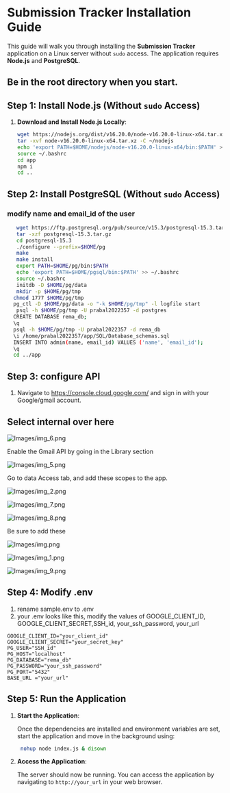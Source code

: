 # Submission Tracker Installation Guide

This guide will walk you through installing the **Submission Tracker** application on a Linux server without `sudo` access. The application requires **Node.js** and **PostgreSQL**.
## Be in the root directory when you start.

## Step 1: Install Node.js (Without `sudo` Access)

1. **Download and Install Node.js Locally**:
      ```bash
      wget https://nodejs.org/dist/v16.20.0/node-v16.20.0-linux-x64.tar.xz
      tar -xvf node-v16.20.0-linux-x64.tar.xz -C ~/nodejs
      echo 'export PATH=$HOME/nodejs/node-v16.20.0-linux-x64/bin:$PATH' >> ~/.bashrc
      source ~/.bashrc
      cd app
      npm i
      cd ..
      ```

## Step 2: Install PostgreSQL (Without `sudo` Access)

### modify name and email_id of the user

```bash
   wget https://ftp.postgresql.org/pub/source/v15.3/postgresql-15.3.tar.gz
   tar -xzf postgresql-15.3.tar.gz
   cd postgresql-15.3
   ./configure --prefix=$HOME/pg
   make
   make install
   export PATH=$HOME/pg/bin:$PATH
   echo 'export PATH=$HOME/pgsql/bin:$PATH' >> ~/.bashrc
   source ~/.bashrc  
   initdb -D $HOME/pg/data
   mkdir -p $HOME/pg/tmp
  chmod 1777 $HOME/pg/tmp
  pg_ctl -D $HOME/pg/data -o "-k $HOME/pg/tmp" -l logfile start
   psql -h $HOME/pg/tmp -U prabal2022357 -d postgres
  CREATE DATABASE rema_db;
  \q 
  psql -h $HOME/pg/tmp -U prabal2022357 -d rema_db
  \i /home/prabal2022357/app/SQL/Database_schemas.sql
  INSERT INTO admin(name, email_id) VALUES ('name', 'email_id');
  \q
  cd ../app  
   ```
## Step 3: configure API

1. Navigate to https://console.cloud.google.com/ and sign in with your Google/gmail account.
  

## Select internal over here

![Images/img_6.png](Images/img_6.png)

Enable the Gmail API by going in the Library section

![Images/img_5.png](Images/img_5.png)

Go to data Access tab, and add these scopes to the app.

![Images/img_2.png](Images/img_2.png)

![Images/img_7.png](Images/img_7.png)


![Images/img_8.png](Images/img_8.png)

Be sure to add these

![Images/img.png](Images/img.png)


![Images/img_1.png](Images/img_1.png)

![Images/img_9.png](Images/img_9.png)


## Step 4: Modify .env
1. rename sample.env to .env
2. your .env looks like this, modify the values of GOOGLE_CLIENT_ID, GOOGLE_CLIENT_SECRET,SSH_id, your_ssh_password, your_url
```env
GOOGLE_CLIENT_ID="your_client_id"
GOOGLE_CLIENT_SECRET="your_secret_key"
PG_USER="SSH_id"
PG_HOST="localhost"  
PG_DATABASE="rema_db"
PG_PASSWORD="your_ssh_password"
PG_PORT="5432"
BASE_URL ="your_url"
   ```

## Step 5: Run the Application

1. **Start the Application**:

   Once the dependencies are installed and environment variables are set, start the application and move in the background using:

   ```bash
    nohup node index.js & disown
    ```

2. **Access the Application**:

   The server should now be running. You can access the application by navigating to `http://your_url` in your web browser.
